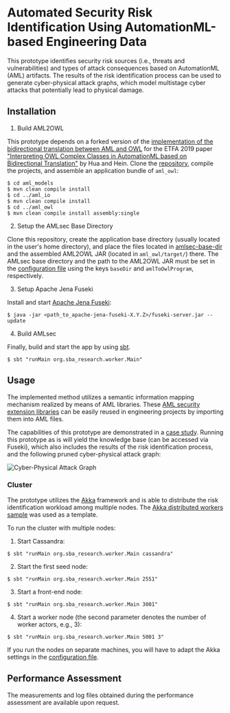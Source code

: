 # Automated Security Risk Identification Using AutomationML-based Engineering Data

This prototype identifies security risk sources (i.e., threats and vulnerabilities) and types of attack consequences based on AutomationML (AML) artifacts.
The results of the risk identification process can be used to generate cyber-physical attack graphs, which model multistage cyber attacks that potentially lead to physical damage.

## Installation

1. Build AML2OWL

This prototype depends on a forked version of the [implementation of the bidirectional translation between AML and OWL](https://github.com/sbaresearch/ETFA2019) for the ETFA 2019 paper ["Interpreting OWL Complex Classes in AutomationML based on Bidirectional Translation"](https://arxiv.org/abs/1906.04240) by Hua and Hein.
Clone the [repository](https://github.com/sbaresearch/ETFA2019), compile the projects, and assemble an application bundle of `aml_owl`:
```
$ cd aml_models
$ mvn clean compile install
$ cd ../aml_io
$ mvn clean compile install
$ cd ../aml_owl
$ mvn clean compile install assembly:single
```

2. Setup the AMLsec Base Directory

Clone this repository, create the application base directory (usually located in the user's home directory), and place the files located in [amlsec-base-dir](https://github.com/sbaresearch/amlsec/blob/master/amlsec-base-dir) and the assembled AML2OWL JAR (located in `aml_owl/target/`) there.
The AMLsec base directory and the path to the AML2OWL JAR must be set in the [configuration file](https://github.com/sbaresearch/amlsec/blob/master/amlsec/src/main/resources/application.conf) using the keys `baseDir` and `amlToOwlProgram`, respectively.

3. Setup Apache Jena Fuseki

Install and start [Apache Jena Fuseki](https://jena.apache.org/documentation/fuseki2/):
```
$ java -jar <path_to_apache-jena-fuseki-X.Y.Z>/fuseki-server.jar --update
```

4. Build AMLsec

Finally, build and start the app by using [sbt](https://www.scala-sbt.org/).
```
$ sbt "runMain org.sba_research.worker.Main"
```

## Usage

The implemented method utilizes a semantic information mapping mechanism realized by means of AML libraries.
These [AML security extension libraries](https://github.com/sbaresearch/amlsec/tree/master/amlsec-libs) can be easily reused in engineering projects by importing them into AML files.

The capabilities of this prototype are demonstrated in a [case study](https://github.com/sbaresearch/amlsec/blob/master/amlsec-base-dir/case-study/CaseStudy_A.aml).
Running this prototype as is will yield the knowledge base (can be accessed via Fuseki), which also includes the results of the risk identification process, and the following pruned cyber-physical attack graph:

![Cyber-Physical Attack Graph](https://github.com/sbaresearch/amlsec/blob/master/amlsec-base-dir/pruned_ag.svg?sanitize=true)

### Cluster

The prototype utilizes the [Akka](https://akka.io/) framework and is able to distribute the risk identification workload among multiple nodes. The [Akka distributed workers sample](https://github.com/akka/akka-samples/tree/2.6/akka-sample-distributed-workers-scala) was used as a template.

To run the cluster with multiple nodes:

1. Start Cassandra:
```
$ sbt "runMain org.sba_research.worker.Main cassandra"
```

2. Start the first seed node:
```
$ sbt "runMain org.sba_research.worker.Main 2551"
```

3. Start a front-end node:
```
$ sbt "runMain org.sba_research.worker.Main 3001"
```

4. Start a worker node (the second parameter denotes the number of worker actors, e.g., 3):
```
$ sbt "runMain org.sba_research.worker.Main 5001 3"
```

If you run the nodes on separate machines, you will have to adapt the Akka settings in the [configuration file](https://github.com/sbaresearch/amlsec/blob/master/amlsec/src/main/resources/application.conf).

## Performance Assessment

The measurements and log files obtained during the performance assessment are available upon request.
